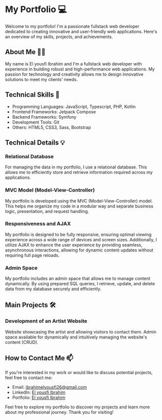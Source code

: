 # My Portfolio 💻

Welcome to my portfolio! I'm a passionate fullstack web developer dedicated to creating innovative and user-friendly web applications. Here's an overview of my skills, projects, and achievements.

## About Me 🙋‍♂️

My name is El yousfi Ibrahim and I'm a fullstack web developer with experience in building robust and high-performance web applications. My passion for technology and creativity allows me to design innovative solutions to meet my clients' needs.

## Technical Skills 🚀

- Programming Languages: JavaScript, Typescript, PHP, Kotlin
- Frontend Frameworks: Jetpack Compose
- Backend Frameworks: Symfony
- Development Tools: Git
- Others: HTML5, CSS3, Sass, Bootstrap

## Technical Details 💡

### Relational Database
For managing the data in my portfolio, I use a relational database. This allows me to efficiently store and retrieve information required across my applications.

### MVC Model (Model-View-Controller)
My portfolio is developed using the MVC (Model-View-Controller) model. This helps me organize my code in a modular way and separate business logic, presentation, and request handling.

### Responsiveness and AJAX
My portfolio is designed to be fully responsive, ensuring optimal viewing experience across a wide range of devices and screen sizes. Additionally, I utilize AJAX to enhance the user experience by providing seamless, asynchronous interactions, allowing for dynamic content updates without requiring full page reloads.

### Admin Space
My portfolio includes an admin space that allows me to manage content dynamically. By using prepared SQL queries, I retrieve, update, and delete data from my database securely and efficiently.

## Main Projects 🛠️

### Development of an Artist Website
Website showcasing the artist and allowing visitors to contact them.
Admin space available for dynamically and intuitively managing the website's content (CRUD).

## How to Contact Me 📫

If you're interested in my work or would like to discuss potential projects, feel free to contact me:

- Email: ibrahimelyousfi26@gmail.com
- LinkedIn: [El yousfi Ibrahim](www.linkedin.com/in/ibrahim-elyousfi)
- Portfolio: [El yousfi Ibrahim](https://github.com/IbrahimElyo/portfolio.git)

Feel free to explore my portfolio to discover my projects and learn more about my professional journey. Thank you for visiting!
